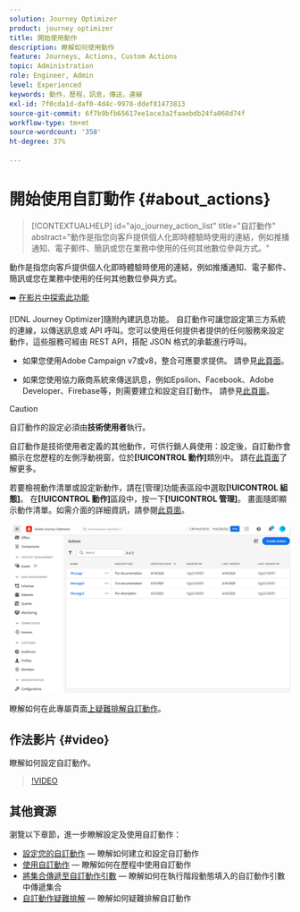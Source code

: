 ```yaml
---
solution: Journey Optimizer
product: journey optimizer
title: 開始使用動作
description: 瞭解如何使用動作
feature: Journeys, Actions, Custom Actions
topic: Administration
role: Engineer, Admin
level: Experienced
keywords: 動作，歷程，訊息，傳送，連線
exl-id: 7f0cda1d-daf0-4d4c-9978-ddef81473813
source-git-commit: 6f7b9bfb65617ee1ace3a2faaebdb24fa068d74f
workflow-type: tm+mt
source-wordcount: '358'
ht-degree: 37%

---
```


# 開始使用自訂動作 {#about_actions}

>[!CONTEXTUALHELP]
>id="ajo_journey_action_list"
>title="自訂動作"
>abstract="動作是指您向客戶提供個人化即時體驗時使用的連結，例如推播通知、電子郵件、簡訊或您在業務中使用的任何其他數位參與方式。"

動作是指您向客戶提供個人化即時體驗時使用的連結，例如推播通知、電子郵件、簡訊或您在業務中使用的任何其他數位參與方式。

➡️ [在影片中探索此功能](#video)

[!DNL Journey Optimizer]隨附內建訊息功能。 自訂動作可讓您設定第三方系統的連線，以傳送訊息或 API 呼叫。您可以使用任何提供者提供的任何服務來設定動作，這些服務可經由 REST API，搭配 JSON 格式的承載進行呼叫。

* 如果您使用Adobe Campaign v7或v8，整合可應要求提供。 請參見[此頁面](../action/acc-action.md)。

* 如果您使用協力廠商系統來傳送訊息，例如Epsilon、Facebook、Adobe Developer、Firebase等，則需要建立和設定自訂動作。 請參見[此頁面](../action/about-custom-action-configuration.md)。

>[!CAUTION]
>
>自訂動作的設定必須由&#x200B;**技術使用者**&#x200B;執行。

自訂動作是技術使用者定義的其他動作，可供行銷人員使用：設定後，自訂動作會顯示在您歷程的左側浮動視窗，位於&#x200B;**[!UICONTROL 動作]**&#x200B;類別中。 請在[此頁面](../building-journeys/about-journey-activities.md#action-activities)了解更多。

若要檢視動作清單或設定新動作，請在[管理]功能表區段中選取&#x200B;**[!UICONTROL 組態]**。 在&#x200B;**[!UICONTROL 動作]**&#x200B;區段中，按一下&#x200B;**[!UICONTROL 管理]**。 畫面隨即顯示動作清單。如需介面的詳細資訊，請參閱[此頁面](../start/user-interface.md)。

![](assets/custom1.png)

瞭解如何在此專屬頁面[上疑難排解自訂動作](../action/troubleshoot-custom-action.md)。

## 作法影片 {#video}

瞭解如何設定自訂動作。

>[!VIDEO](https://video.tv.adobe.com/v/3428396?quality=12)

## 其他資源

瀏覽以下章節，進一步瞭解設定及使用自訂動作：

* [設定您的自訂動作](../action/about-custom-action-configuration.md) — 瞭解如何建立和設定自訂動作
* [使用自訂動作](../building-journeys/using-custom-actions.md) — 瞭解如何在歷程中使用自訂動作
* [將集合傳遞至自訂動作引數](../building-journeys/collections.md) — 瞭解如何在執行階段動態填入的自訂動作引數中傳遞集合
* [自訂動作疑難排解](../action/troubleshoot-custom-action.md) — 瞭解如何疑難排解自訂動作

